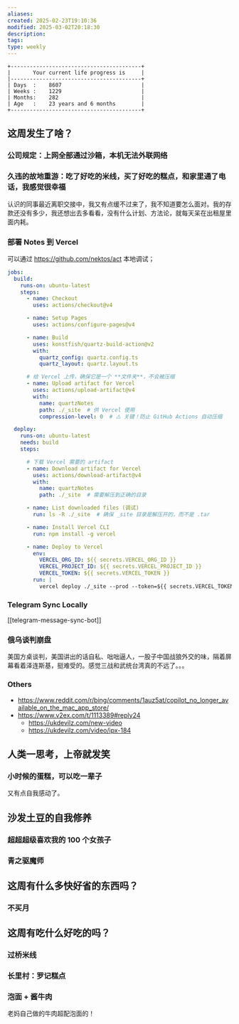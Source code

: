 ```yaml
---
aliases: 
created: 2025-02-23T19:10:36
modified: 2025-03-02T20:18:30
description: 
tags: 
type: weekly
---
```


```shell
+-----------------------------------------+
|       Your current life progress is     |
|-----------------------------------------+
| Days  :    8607                         |
| Weeks :    1229                         |
| Months:    282                          |
| Age   :    23 years and 6 months        |
+-----------------------------------------+
```

## 这周发生了啥？

### 公司规定：上网全部通过沙箱，本机无法外联网络

### 久违的故地重游：吃了好吃的米线，买了好吃的糕点，和家里通了电话，我感觉很幸福

认识的同事最近离职交接中，我又有点缓不过来了，我不知道要怎么面对。我的存款还没有多少，我还想出去多看看，没有什么计划、方法论，就每天呆在出租屋里面内耗。

### 部署 Notes 到 Vercel

可以通过 https://github.com/nektos/act 本地调试；

```yaml
jobs:
  build:
    runs-on: ubuntu-latest
    steps:
      - name: Checkout
        uses: actions/checkout@v4

      - name: Setup Pages
        uses: actions/configure-pages@v4

      - name: Build
        uses: konstfish/quartz-build-action@v2
        with:
          quartz_config: quartz.config.ts
          quartz_layout: quartz.layout.ts

      # 给 Vercel 上传，确保它是一个 **文件夹**，不会被压缩
      - name: Upload artifact for Vercel
        uses: actions/upload-artifact@v4
        with:
          name: quartzNotes
          path: ./_site  # 供 Vercel 使用
          compression-level: 0  # ⚠️ 关键！防止 GitHub Actions 自动压缩

  deploy:
    runs-on: ubuntu-latest
    needs: build
    steps:

      # 下载 Vercel 需要的 artifact
      - name: Download artifact for Vercel
        uses: actions/download-artifact@v4
        with:
          name: quartzNotes
          path: ./_site  # 需要解压到正确的目录

      - name: List downloaded files (调试)
        run: ls -R ./_site  # 确保 _site 目录是解压开的，而不是 .tar

      - name: Install Vercel CLI
        run: npm install -g vercel

      - name: Deploy to Vercel
        env:
          VERCEL_ORG_ID: ${{ secrets.VERCEL_ORG_ID }}
          VERCEL_PROJECT_ID: ${{ secrets.VERCEL_PROJECT_ID }}
          VERCEL_TOKEN: ${{ secrets.VERCEL_TOKEN }}
        run: |
          vercel deploy ./_site --prod --token=${{ secrets.VERCEL_TOKEN }}

```

### Telegram Sync Locally

[[telegram-message-sync-bot]]

### 俄乌谈判崩盘

美国方桌谈判，美国讲出的话自私、咄咄逼人，一股子中国战狼外交的味，隔着屏幕看着泽连斯基，挺难受的。感觉三战和武统台湾真的不远了。。。

### Others

- https://www.reddit.com/r/bing/comments/1auz5at/copilot_no_longer_available_on_the_mac_app_store/
- https://www.v2ex.com/t/1113389#reply24
    - https://ukdevilz.com/new-video
    - https://ukdevilz.com/video/ipx-184

## 人类一思考，上帝就发笑
### 小时候的蛋糕，可以吃一辈子

又有点自我感动了。

## 沙发土豆的自我修养

### 超超超级喜欢我的 100 个女孩子

### 青之驱魔师

## 这周有什么多快好省的东西吗？

### 不买月
## 这周有吃什么好吃的吗？

### 过桥米线

### 长里村：罗记糕点

### 泡面 + 酱牛肉

老妈自己做的牛肉超配泡面的！
